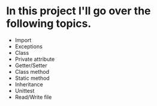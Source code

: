 # In this project I'll go over the following topics.

- Import
- Exceptions
- Class
- Private attribute
- Getter/Setter
- Class method
- Static method
- Inheritance
- Unittest
- Read/Write file
